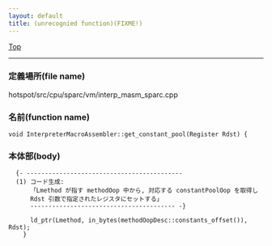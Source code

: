 ```yaml
---
layout: default
title: (unrecognied function)(FIXME!)
---
```

[Top](../index.html)

--- 
### 定義場所(file name)
hotspot/src/cpu/sparc/vm/interp_masm_sparc.cpp

### 名前(function name)
```
void InterpreterMacroAssembler::get_constant_pool(Register Rdst) {
```

### 本体部(body)
```
  {- -------------------------------------------
  (1) コード生成:
      「Lmethod が指す methodOop 中から, 対応する constantPoolOop を取得し
      Rdst 引数で指定されたレジスタにセットする」
      ---------------------------------------- -}

	  ld_ptr(Lmethod, in_bytes(methodOopDesc::constants_offset()), Rdst);
	}
	
```


